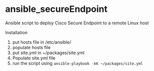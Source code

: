 # ansible_secureEndpoint
Ansible script to deploy Cisco Secure Endpoint to a remote Linux host


Installation
1) put hosts file in /etc/ansible/
2) populate hosts file
3) put site.yml in ~/packages/site.yml
4) Populate site.yml file
5) run the script using ```ansible-playbook -kK ~/packages/site.yml```
